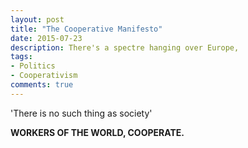 ```yaml
---
layout: post
title: "The Cooperative Manifesto"
date: 2015-07-23
description: There's a spectre hanging over Europe,
tags:
- Politics
- Cooperativism
comments: true
---
```

'There is no such thing as society'

**WORKERS OF THE WORLD, COOPERATE.**
